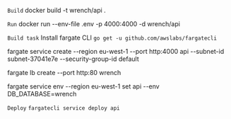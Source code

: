 `Build`
docker build -t wrench/api .

`Run`
docker run --env-file .env -p 4000:4000 -d wrench/api

`Build task`
Install fargate CLI
`go get -u github.com/awslabs/fargatecli`

fargate service create --region eu-west-1 --port http:4000 api --subnet-id subnet-37041e7e --security-group-id default

fargate lb create --port http:80 wrench

fargate service env --region eu-west-1 set api --env DB_DATABASE=wrench

<!-- sg-99b1b0e2 -->

`Deploy`
`fargatecli service deploy api`